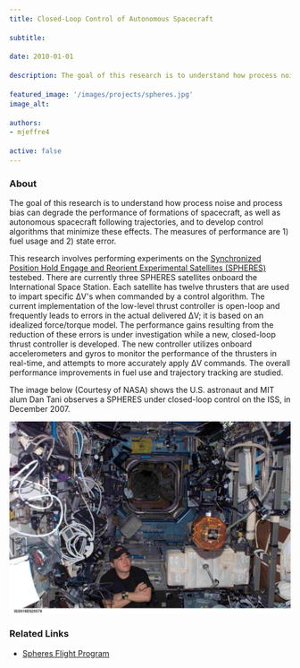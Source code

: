 ```yaml
---
title: Closed-Loop Control of Autonomous Spacecraft

subtitle:

date: 2010-01-01

description: The goal of this research is to understand how process noise and process bias can degrade the performance of formations of spacecraft, as well as autonomous spacecraft following trajectories, and to develop control algorithms that minimize these effects.

featured_image: '/images/projects/spheres.jpg'
image_alt: 

authors:
- mjeffre4

active: false
---
```


### About

The goal of this research is to understand how process noise and process bias can degrade the performance of formations of spacecraft, as well as autonomous spacecraft following trajectories, and to develop control algorithms that minimize these effects. The measures of performance are 1) fuel usage and 2) state error.

This research involves performing experiments on the [Synchronized Position Hold Engage and Reorient Experimental Satellites (SPHERES)](http://ssl.mit.edu/spheres) testebed. There are currently three SPHERES satellites onboard the International Space Station. Each satellite has twelve thrusters that are used to impart specific ΔV's when commanded by a control algorithm. The current implementation of the low-level thrust controller is open-loop and frequently leads to errors in the actual delivered ΔV; it is based on an idealized force/torque model. The performance gains resulting from the reduction of these errors is under investigation while a new, closed-loop thrust controller is developed. The new controller utilizes onboard accelerometers and gyros to monitor the performance of the thrusters in real-time, and attempts to more accurately apply ΔV commands. The overall performance improvements in fuel use and trajectory tracking are studied.

The image below (Courtesy of NASA) shows the U.S. astronaut and MIT alum Dan Tani observes a SPHERES under closed-loop control on the ISS, in December 2007. 

![](/images/projects/spheres.jpg)

### Related Links

* [Spheres Flight Program](http://ssl.mit.edu/spheres)